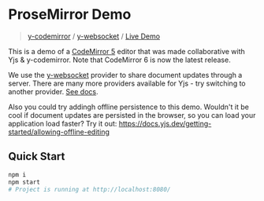 # ProseMirror Demo
> [y-codemirror](https://docs.yjs.dev/ecosystem/editor-bindings/codemirror) / [y-websocket](https://docs.yjs.dev/ecosystem/connection-provider/y-websocket) / [Live Demo](https://demos.yjs.dev/codemirror/codemirror.html)

This is a demo of a [CodeMirror 5](https://codemirror.net/5) editor that was made collaborative with Yjs & y-codemirror. Note that CodeMirror 6 is now the latest release. 

We use the [y-websocket](https://docs.yjs.dev/ecosystem/connection-provider) provider to share document updates through a server. There are many more providers available for Yjs - try switching to another provider. [See docs](https://docs.yjs.dev/ecosystem/connection-provider).

Also you could try addingh offline persistence to this demo. Wouldn't it be cool if document updates are persisted in the browser, so you can load your application load faster? Try it out: https://docs.yjs.dev/getting-started/allowing-offline-editing

## Quick Start

```sh
npm i
npm start
# Project is running at http://localhost:8080/
```
